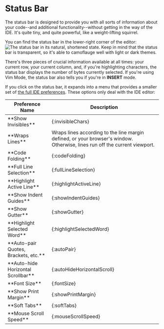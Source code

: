 # Status Bar

The status bar is designed to provide you with all sorts of information about your code--and additional functionality--without getting in the way of the IDE. It's quite tiny, and quite powerful, like a weight-lifting squirrel.

You can find the status bar in the lower-right corner of the editor: ![The status bar in its natural, shortened state](./icons/statusBarCollapsed.png). Keep in mind that the status bar is transparent, so it's able to camoflauge well with light or dark themes.

There's three pieces of crucial information available at all times: your current row, your current column, and, if you're highlighting characters, the status bar displays the number of bytes currently selected. If you're using Vim Mode, the status bar also tells you if you're in **INSERT** mode.

If you click on the status bar, it expands into a menu that provides a smaller set of [the full IDE preferences](ide_preferences.html). These options only deal with the IDE editor:

<div markdown="1">
<table class="table table-striped table-bordered">
  <thead>
    <tr>
      <th>Preference Name</th>
      <th>Description</th>
    </tr>
  </thead>
  <tbody>
    <tr>  
      <td>**Show Invisibles**</td>
   <td>{:invisibleChars}</td>
    </tr>
    <tr>
  <td>**Wraps Lines**</td>
   <td>Wraps lines according to the line margin defined, or your browser's window. Otherwise, lines run off the current viewport.</td>
    </tr>
    <tr>
  <td>**Code Folding**</td>
   <td>{:codeFolding}</td>
    </tr>
    <tr>
      <td>**Full Line Selection**</td>
      <td>{:fullLineSelection}</td>
    </tr>
        <tr>
      <td>**Highlight Active Line**</td>
      <td>{:highlightActiveLine}</td>
    </tr>
    <tr>
      <td>**Show Indent Guides**</td>
      <td>{:showIndentGuides}</td>
    </tr>
    <tr>
      <td>**Show Gutter**</td>
      <td>{:showGutter}</td>
    </tr>
      <tr>
      <td>**Highlight Selected Word**</td>
      <td>{:highlightSelectedWord}</td>
    </tr>
       <tr>
      <td>**Auto-pair Quotes, Brackets, etc.**</td>
      <td>{:autoPair}</td>
    </tr>
       <tr>
      <td>**Auto-hide Horizontal Scrollbar**</td>
      <td>{:autoHideHorizontalScroll}</td>
    </tr>
       <tr>
      <td>**Font Size**</td>
      <td>{:fontSize}</td>
    </tr>
        <tr>
      <td>**Show Print Margin**</td>
      <td>{:showPrintMargin}</td>
    </tr>
            <tr>
      <td>**Soft Tabs**</td>
      <td>{:softTabs}</td>
    </tr>
            <tr>
      <td>**Mouse Scroll Speed**</td>
      <td>{:mouseScrollSpeed}</td>
    </tr>
  </tbody>
</table>
</div>